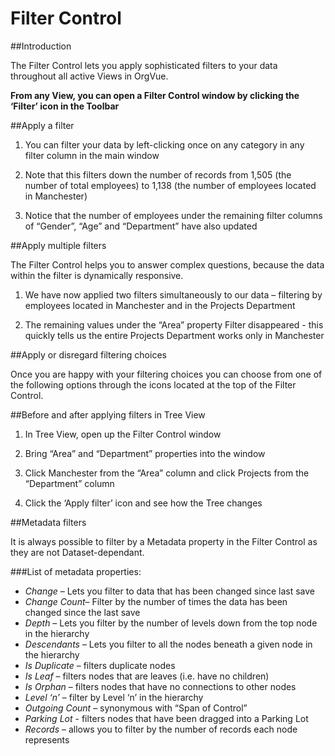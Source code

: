 # Filter Control

##Introduction

The Filter Control lets you apply sophisticated filters to your data throughout all active Views in OrgVue.

**From any View, you can open a Filter Control window by clicking the ‘Filter’ icon in the Toolbar**

##Apply a filter

1) You can filter your data by left-clicking once on any category in any filter column in the main window

2) Note that this filters down the number of records from 1,505 (the number of total employees) to 1,138 (the number of employees located in Manchester)

3) Notice that the number of employees under the remaining filter columns of “Gender”, “Age” and “Department” have also updated

##Apply multiple filters

The Filter Control helps you to answer complex questions, because the data within the filter is dynamically responsive.

1) We have now applied two filters simultaneously to our data – filtering by employees located in Manchester and in the Projects Department

2) The remaining values under the “Area” property Filter disappeared - this quickly tells us the entire Projects Department works only in Manchester 

##Apply or disregard filtering choices

Once you are happy with your filtering choices you can choose from one of the following options through the icons located at the top of the Filter Control.

##Before and after applying filters in Tree View 

1) In Tree View, open up the Filter Control window

2) Bring “Area” and “Department” properties into the window

3) Click Manchester from the “Area” column and click Projects from the “Department” column

4) Click the ‘Apply filter’ icon and see how the Tree changes

##Metadata filters

It is always possible to filter by a Metadata property in the Filter Control as they are not Dataset-dependant. 

###List of metadata properties:

* *Change* – Lets you filter to data that has been changed since last save
* *Change Count*– Filter by the number of times the data has been changed since the last save
* *Depth* – Lets you filter by the number of levels down from the top node in the hierarchy
* *Descendants* – Lets you filter to all the nodes beneath a given node in the hierarchy
* *Is Duplicate* – filters duplicate nodes
* *Is Leaf* – filters nodes that are leaves (i.e. have no children)
* *Is Orphan* – filters nodes that have no connections to other nodes
* *Level ‘n’* – filter by Level ‘n’ in the hierarchy
* *Outgoing Count* – synonymous with “Span of Control”
* *Parking Lot* -  filters nodes that have been dragged into a Parking Lot
* *Records* – allows you to filter by the number of records each node represents















